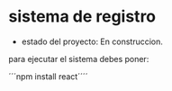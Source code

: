 <h1> sistema de registro </h1>

- estado del proyecto:  En construccion.


para ejecutar el sistema debes poner:

´´´npm install react´´´´
